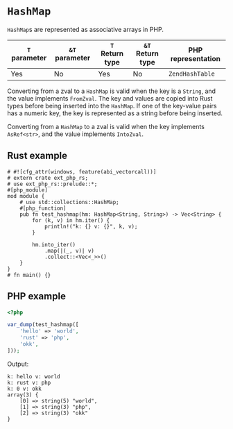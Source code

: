 # `HashMap`

`HashMap`s are represented as associative arrays in PHP.

| `T` parameter | `&T` parameter | `T` Return type | `&T` Return type | PHP representation |
| ------------- | -------------- | --------------- | ---------------- | ------------------ |
| Yes           | No             | Yes             | No               | `ZendHashTable`    |

Converting from a zval to a `HashMap` is valid when the key is a `String`, and
the value implements `FromZval`. The key and values are copied into Rust types
before being inserted into the `HashMap`. If one of the key-value pairs has a
numeric key, the key is represented as a string before being inserted.

Converting from a `HashMap` to a zval is valid when the key implements
`AsRef<str>`, and the value implements `IntoZval`.

## Rust example

```rust,no_run
# #![cfg_attr(windows, feature(abi_vectorcall))]
# extern crate ext_php_rs;
# use ext_php_rs::prelude::*;
#[php_module]
mod module {
    # use std::collections::HashMap;
    #[php_function]
    pub fn test_hashmap(hm: HashMap<String, String>) -> Vec<String> {
        for (k, v) in hm.iter() {
            println!("k: {} v: {}", k, v);
        }

        hm.into_iter()
            .map(|(_, v)| v)
            .collect::<Vec<_>>()
    }
}
# fn main() {}
```

## PHP example

```php
<?php

var_dump(test_hashmap([
    'hello' => 'world',
    'rust' => 'php',
    'okk',
]));
```

Output:

```text
k: hello v: world
k: rust v: php
k: 0 v: okk
array(3) {
    [0] => string(5) "world",
    [1] => string(3) "php",
    [2] => string(3) "okk"
}
```
